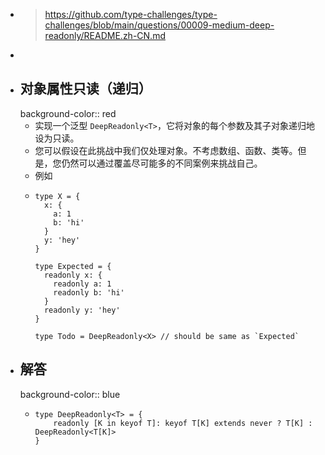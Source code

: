 - > https://github.com/type-challenges/type-challenges/blob/main/questions/00009-medium-deep-readonly/README.zh-CN.md
-
- ## 对象属性只读（递归）
  background-color:: red
	- 实现一个泛型 `DeepReadonly<T>`，它将对象的每个参数及其子对象递归地设为只读。
	- 您可以假设在此挑战中我们仅处理对象。不考虑数组、函数、类等。但是，您仍然可以通过覆盖尽可能多的不同案例来挑战自己。
	- 例如
	- ```
	  type X = { 
	    x: { 
	      a: 1
	      b: 'hi'
	    }
	    y: 'hey'
	  }
	  
	  type Expected = { 
	    readonly x: { 
	      readonly a: 1
	      readonly b: 'hi'
	    }
	    readonly y: 'hey' 
	  }
	  
	  type Todo = DeepReadonly<X> // should be same as `Expected`
	  ```
- ## 解答
  background-color:: blue
	- ```
	  type DeepReadonly<T> = {
	      readonly [K in keyof T]: keyof T[K] extends never ? T[K] : DeepReadonly<T[K]>
	  }
	  ```